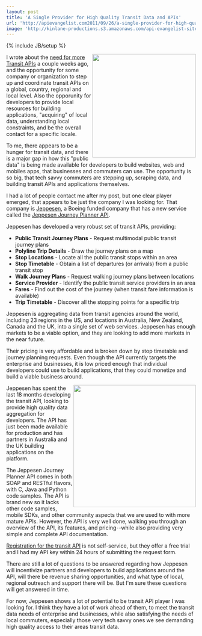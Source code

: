```yaml
---
layout: post
title: 'A Single Provider for High Quality Transit Data and APIs'
url: 'http://apievangelist.com2011/09/26/a-single-provider-for-high-quality-transit-data-and-apis/'
image: 'http://kinlane-productions.s3.amazonaws.com/api-evangelist-site/blog/jeppesen-logo-400.jpg'
---
```

{% include JB/setup %}
<p>
     <a href="http://ww1.jeppesen.com/main/corporate/land/journey-planning/index.jsp" target="_blank"><img src="http://kinlane-productions.s3.amazonaws.com/api-evangelist/jeppesen/jeppesen-logo-400.jpg"  width="275" align="right" /></a>
</p>
<p>
     I wrote about the <a title="need for more transit API" href="/2011/09/11/the-need-for-more-transit-apis/">need for more Transit APIs</a> a couple weeks ago, and the opportunity for some company or organization to step up and coordinate transit APIs on a global, country, regional and local level. Also the opporunity for developers to provide local resources for building applications, "acquiring" of local data, understanding local constraints, and be the overall contact for a specific locale.
</p>
<p>
     To me, there appears to be a hunger for transit data, and there is a major gap in how this "public data" is being made available for developers to build websites, web and mobiles apps, that businesses and commuters can use. The opportunity is so big, that tech savvy commuters are stepping up, scraping data, and building transit APIs and applications themselves.
</p>
<p>
     I had a lot of people contact me after my post, but one clear player emerged, that appears to be just the company I was looking for. That company is <a title="Jeppesen" href="http://ww1.jeppesen.com/main/corporate/">Jeppesen</a>, a Boeing funded company that has a new service called the <a title="Jeppesen Journey Planner API" href="http://ww1.jeppesen.com/main/corporate/land/journey-planning/index.jsp">Jeppesen Journey Planner API</a>.
</p>
<p>
     Jeppesen has developed a very robust set of transit APIs, providing:
</p>
<ul >
     <li>
          <strong>Public Transit Journey Plans</strong> - Request multimodal public transit journey plans
     </li>
     <li>
          <strong>Polyline Trip Details</strong> - Draw the journey plans on a map
     </li>
     <li>
          <strong>Stop Locations</strong> - Locate all the public transit stops within an area
     </li>
     <li>
          <strong>Stop Timetable</strong> - Obtain a list of departures (or arrivals) from a public transit stop
     </li>
     <li>
          <strong>Walk Journey Plans</strong> - Request walking journey plans between locations
     </li>
     <li>
          <strong>Service Provider</strong> - Identify the public transit service providers in an area
     </li>
     <li>
          <strong>Fares</strong> - Find out the cost of the journey (when transit fare information is available)
     </li>
     <li>
          <strong>Trip Timetable</strong> - Discover all the stopping points for a specific trip
     </li>
</ul>
<p>
     Jeppesen is aggregating data from transit agencies around the world, including 23 regions in the US, and locations in Australia, New Zealand, Canada and the UK, into a single set of web services. Jeppesen has enough markets to be a viable option, and they are looking to add more markets in the near future.
</p>
<p>
     Their pricing is very affordable and is broken down by stop timetable and journey planning requests. Even though the API currently targets the enterprise and businesses, it is low priced enough that individual developers could use to build applications, that they could monetize and build a viable business around.
</p>
<p>
     <a href="http://ww1.jeppesen.com/main/corporate/land/journey-planning/index.jsp" target="_blank"><img src="http://kinlane-productions.s3.amazonaws.com/api-evangelist/jeppesen/Jeppesen-Journey-Planner.png"  width="325" align="right" /></a>
</p>
<p>
     Jeppesen has spent the last 18 months developing the transit API, looking to provide high quality data aggregation for developers. The API has just been made available for production and has partners in Australia and the UK building applications on the platform.
</p>
<p>
     The Jeppesen Journey Planner API comes in both SOAP and RESTful flavors, with C, Java and Python code samples. The API is brand new so it lacks other code samples, mobile SDKs, and other community aspects that we are used to with more mature APIs. However, the API is very well done, walking you through an overview of the API, its features, and pricing--while also providing very simple and complete API documentation.
</p>
<p>
     <a title="Registration for the transit API" href="http://ww1.jeppesen.com/main/corporate/land/journey-planning/signup.jsp">Registration for the transit API</a> is not self-service, but they offer a free trial and I had my API key within 24 hours of submitting the request form.
</p>
<p>
     There are still a lot of questions to be answered regarding how Jeppesen will incentivize partners and developers to build applications around the API, will there be revenue sharing opportunities, and what type of local, regional outreach and support there will be. But I'm sure these questions will get answered in time.
</p>
<p>
     For now, Jeppesen shows a lot of potential to be transit API player I was looking for. I think they have a lot of work ahead of them, to meet the transit data needs of enterprise and businesses, while also satisfying the needs of local commuters, especially those very tech savvy ones we see demanding high quality access to their areas transit data.
</p>
